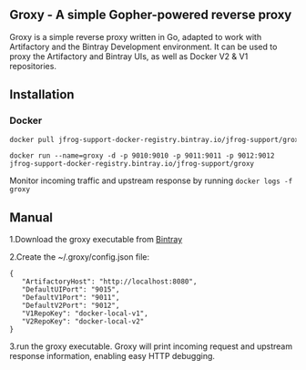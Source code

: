 ## Groxy - A simple Gopher-powered reverse proxy ##

Groxy is a simple reverse proxy written in Go, adapted to work with Artifactory and the Bintray Development environment. It can be used to proxy the Artifactory and Bintray UIs, as well as Docker V2 & V1 repositories.

## Installation ##

### Docker ###
```bash 
docker pull jfrog-support-docker-registry.bintray.io/jfrog-support/groxy
```

`docker run --name=groxy -d -p 9010:9010 -p 9011:9011 -p 9012:9012 jfrog-support-docker-registry.bintray.io/jfrog-support/groxy`

Monitor incoming traffic and upstream response by running `docker logs -f groxy`

## Manual ##

1.Download the groxy executable from [Bintray](https://bintray.com/uriahl/generic/Groxy/view)

2.Create the ~/.groxy/config.json file:


```
{
   "ArtifactoryHost": "http://localhost:8080",
   "DefaultUIPort": "9015",
   "DefaultV1Port": "9011",
   "DefaultV2Port": "9012",
   "V1RepoKey": "docker-local-v1",
   "V2RepoKey": "docker-local-v2"
}
```

3.run the groxy executable. Groxy will print incoming request and upstream response information, enabling easy HTTP debugging.
